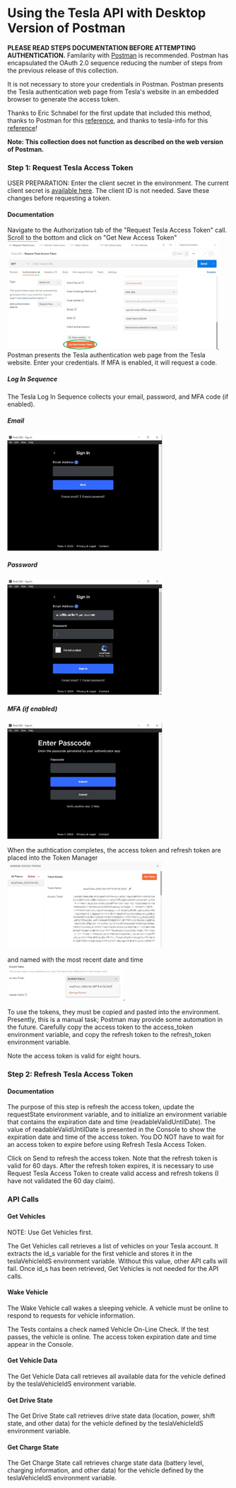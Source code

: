 # Using the Tesla API with Desktop Version of Postman

**PLEASE READ STEPS DOCUMENTATION BEFORE ATTEMPTING AUTHENTICATION.**  Familarity with [Postman](https://www.postman.com/) is recommended. Postman has encapsulated the OAuth 2.0 sequence reducing the number of steps from the previous release of this collection.

It is not necessary to store your credentials in Postman.  Postman presents the Tesla authentication web page from Tesla's website in an embedded browser to generate the access token.

Thanks to Eric Schnabel for the first update that included this method, thanks to Postman for this [reference](https://documenter.getpostman.com/view/5857899/TW74k5k4), and thanks to tesla-info for this [reference](https://tesla-info.com/tesla-token.php)!

**Note: This collection does not function as described on the web version of Postman.**

### Step 1: Request Tesla Access Token

USER PREPARATION: Enter the client secret in the environment. The current client secret is [available here](https://pastebin.com/pS7Z6yyP).  The client ID is not needed.  Save these changes before requesting a token.

#### Documentation

Navigate to the Authorization tab of the "Request Tesla Access Token" call.  Scroll to the bottom and click on "Get New Access Token" <img src="images/pmTokenRequestBottom.jpg" width="476" height="245">.  Postman presents the Tesla authentication web page from the Tesla website.  Enter your credentials.  If MFA is enabled, it will request a code.

##### Log In Sequence

The Tesla Log In Sequence collects your email, password, and MFA code (if enabled).

##### Email
<img src="images/TeslaLogIn-A.jpg" width="350" height="262">

##### Password
<img src="images/TeslaLogIn-B.jpg" width="350" height="262">

##### MFA (if enabled)
<img src="images/TeslaLogIn-C.jpg" width="350" height="262">


When the authtication completes, the access token and refresh token are placed into the Token Manager <img src="images/pmManageTokenDlgUpdated.jpg" width="350" height="196">

and named with the most recent date and time <img src="images/pmManageTokenNav.jpg" width="262" height="84">.

To use the tokens, they must be copied and pasted into the environment.  Presently, this is a manual task; Postman may provide some automation in the future.  Carefully copy the access token to the access_token environment variable, and copy the refresh token to the refresh_token environment variable.

Note the access token is valid for eight hours.

### Step 2: Refresh Tesla Access Token

#### Documentation

The purpose of this step is refresh the access token, update the requestState environment variable, and to initialize an environment variable that contains the expiration date and time (readableValidUntilDate).  The value of readableValidUntilDate is presented in the Console to show the expiration date and time of the access token.  You DO NOT have to wait for an access token to expire before using Refresh Tesla Access Token.

Click on Send to refresh the access token.  Note that the refresh token is valid for 60 days.  After the refresh token expires, it is necessary to use Request Tesla Access Token to create valid access and refresh tokens (I have not validated the 60 day claim).

### API Calls

#### Get Vehicles

NOTE: Use Get Vehicles first.

The Get Vehicles call retrieves a list of vehicles on your Tesla account.  It extracts the id_s variable for the first vehicle and stores it in the teslaVehicleIdS environment variable.  Without this value, other API calls will fail.  Once id_s has been retrieved, Get Vehicles is not needed for the API calls.

#### Wake Vehicle

The Wake Vehicle call wakes a sleeping vehicle.  A vehicle must be online to respond to requests for vehicle information.

The Tests contains a check named Vehicle On-Line Check.  If the test passes, the vehicle is online.  The access token expiration date and time appear in the Console.

#### Get Vehicle Data

The Get Vehicle Data call retrieves all available data for the vehicle defined by the teslaVehicleIdS environment variable.

#### Get Drive State

The Get Drive State call retrieves drive state data (location, power, shift state, and other data) for the vehicle defined by the teslaVehicleIdS environment variable.

#### Get Charge State

The Get Charge State call retrieves charge state data (battery level, charging information, and other data) for the vehicle defined by the teslaVehicleIdS environment variable.
